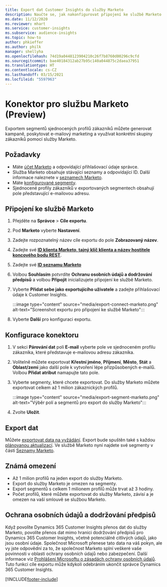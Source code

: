 ```yaml
---
title: Export dat Customer Insights do služby Marketo
description: Naučte se, jak nakonfigurovat připojení ke službě Marketo.
ms.date: 11/12/2020
ms.reviewer: mhart
ms.service: customer-insights
ms.subservice: audience-insights
ms.topic: how-to
author: phkieffer
ms.author: philk
manager: shellyha
ms.openlocfilehash: 74d19a0448123904210c26f7b8760d00296c9cfd
ms.sourcegitcommit: bae40184312ab27b95c140a044875c2daea37951
ms.translationtype: HT
ms.contentlocale: cs-CZ
ms.lasthandoff: 03/15/2021
ms.locfileid: "5597963"
---
```

# <a name="connector-for-marketo-preview"></a>Konektor pro službu Marketo (Preview)

Exportem segmentů sjednocených profilů zákazníků můžete generovat kampaně, poskytovat e-mailový marketing a využívat konkrétní skupiny zákazníků pomocí služby Marketo.

## <a name="prerequisites"></a>Požadavky

-   Máte [účet Marketo](https://login.marketo.com/) a odpovídající přihlašovací údaje správce.
-   Služba Marketo obsahuje stávající seznamy a odpovídající ID. Další informace naleznete v [seznamech Marketo](https://docs.marketo.com/display/public/DOCS/Understanding+Static+Lists).
-   Máte [konfigurované segmenty](segments.md).
-   Sjednocené profily zákazníků v exportovaných segmentech obsahují pole představující e-mailovou adresu.

## <a name="connect-to-marketo"></a>Připojení ke službě Marketo

1. Přejděte na **Správce** > **Cíle exportu**.

1. Pod **Marketo** vyberte **Nastavení**.

1. Zadejte rozpoznatelný název cíle exportu do pole **Zobrazovaný název**.

1. Zadejte své **[ID klienta Marketo, tajný klíč klienta a název hostitele koncového bodu REST](https://developers.marketo.com/rest-api/authentication/)**.

1. Zadejte své **[ID seznamu Marketo](https://docs.marketo.com/display/public/DOCS/Understanding+Static+Lists)** 

1. Volbou **Souhlasím** potvrdíte **Ochranu osobních údajů a dodržování předpisů** a volbou **Připojit** inicializujete připojení ke službě Marketo.

1. Vyberte **Přidat sebe jako exportujícího uživatele** a zadejte přihlašovací údaje k Customer Insights.

   :::image type="content" source="media/export-connect-marketo.png" alt-text="Screenshot exportu pro připojení ke službě Marketo":::

1. Vyberte **Další** pro konfiguraci exportu.

## <a name="configure-the-connector"></a>Konfigurace konektoru

1. V sekci **Párování dat** poli **E-mail** vyberte pole ve sjednoceném profilu zákazníka, které představuje e-mailovou adresu zákazníka. 

1. Volitelně můžete exportovat **Křestní jméno**, **Příjmení**, **Město**, **Stát** a **Oblast/zemi** jako další pole k vytvoření lépe přizpůsobených e-mailů. Volbou **Přidat atribut** namapujte tato pole.

1. Vyberte segmenty, které chcete exportovat. Do služby Marketo můžete exportovat celkem až 1 milion zákaznických profilů.

   :::image type="content" source="media/export-segment-marketo.png" alt-text="Výběr polí a segmentů pro export do služby Marketo":::

1. Zvolte **Uložit**.

## <a name="export-the-data"></a>Export dat

Můžete [exportovat data na vyžádání](export-destinations.md). Export bude spuštěn také s každou [plánovanou aktualizací](system.md#schedule-tab). Ve službě Marketo nyní najdete své segmenty v části [Seznamy Marketo](ttps://docs.marketo.com/display/public/DOCS/Understanding+Static+Lists).

## <a name="known-limitations"></a>Známá omezení

- Až 1 milion profilů na jeden export do služby Marketo.
- Export do služby Marketo je omezen na segmenty.
- Export segmentů s celkem 1 milionem profilů může trvat až 3 hodiny. 
- Počet profilů, které můžete exportovat do služby Marketo, závisí a je omezen na vaší smlouvě se službou Marketo.

## <a name="data-privacy-and-compliance"></a>Ochrana osobních údajů a dodržování předpisů

Když povolíte Dynamics 365 Customer Insights přenos dat do služby Marketo, povolíte přenos dat mimo hranici dodržování předpisů pro Dynamics 365 Customer Insights, včetně potenciálně citlivých údajů, jako jsou osobní údaje. Společnost Microsoft přenese tato data na váš pokyn, ale vy jste odpovědní za to, že společnost Marketo splní veškeré vaše povinnosti v oblasti ochrany osobních údajů nebo zabezpečení. Další informace viz [Prohlášení Microsoftu o zásadách ochrany osobních údajů](https://go.microsoft.com/fwlink/?linkid=396732).
Tuto funkci cíle exportu může kdykoli odebráním ukončit správce Dynamics 365 Customer Insights.


[!INCLUDE[footer-include](../includes/footer-banner.md)]